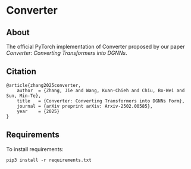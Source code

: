 # Converter

## About
The official PyTorch implementation of Converter proposed by our paper *Converter: Converting Transformers into DGNNs*.

## Citation
```
@article{zhang2025converter,
    author  = {Zhang, Jie and Wang, Kuan-Chieh and Chiu, Bo-Wei and Sun, Min-Te},
    title   = {Converter: Converting Transformers into DGNNs Form},
    journal = {arXiv preprint arXiv: Arxiv-2502.00585},
    year    = {2025}
}
```

## Requirements
To install requirements:
```console
pip3 install -r requirements.txt
```
